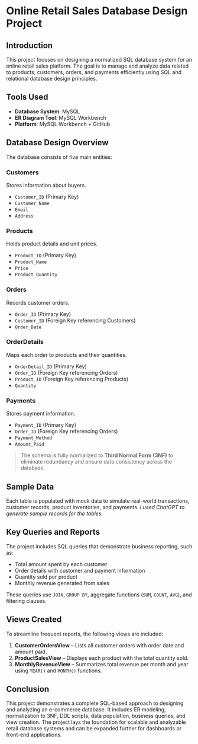# Online Retail Sales Database Design Project

## Introduction
This project focuses on designing a normalized SQL database system for an online retail sales platform. The goal is to manage and analyze data related to products, customers, orders, and payments efficiently using SQL and relational database design principles.

## Tools Used
- **Database System**: MySQL
- **ER Diagram Tool**: MySQL Workbench
- **Platform**: MySQL Workbench + GitHub

## Database Design Overview

The database consists of five main entities:

###  Customers
Stores information about buyers.
- `Customer_ID` (Primary Key)
- `Customer_Name`
- `Email`
- `Address`

###  Products
Holds product details and unit prices.
- `Product_ID` (Primary Key)
- `Product_Name`
- `Price`
- `Product_Quantity`

###  Orders
Records customer orders.
- `Order_ID` (Primary Key)
- `Customer_ID` (Foreign Key referencing Customers)
- `Order_Date`

###  OrderDetails
Maps each order to products and their quantities.
- `OrderDetail_ID` (Primary Key)
- `Order_ID` (Foreign Key referencing Orders)
- `Product_ID` (Foreign Key referencing Products)
- `Quantity`

###  Payments
Stores payment information.
- `Payment_ID` (Primary Key)
- `Order_ID` (Foreign Key referencing Orders)
- `Payment_Method`
- `Amount_Paid`

> The schema is fully normalized to **Third Normal Form (3NF)** to eliminate redundancy and ensure data consistency across the database.

##  Sample Data
Each table is populated with mock data to simulate real-world transactions, customer records, product inventories, and payments. *I used ChatGPT to generate sample records for the tables.*

## Key Queries and Reports
The project includes SQL queries that demonstrate business reporting, such as:
- Total amount spent by each customer
- Order details with customer and payment information
- Quantity sold per product
- Monthly revenue generated from sales

These queries use `JOIN`, `GROUP BY`, aggregate functions (`SUM`, `COUNT`, `AVG`), and filtering clauses.

## Views Created
To streamline frequent reports, the following views are included:
1. **CustomerOrdersView** – Lists all customer orders with order date and amount paid.
2. **ProductSalesView** – Displays each product with the total quantity sold.
3. **MonthlyRevenueView** – Summarizes total revenue per month and year using `YEAR()` and `MONTH()` functions.

## Conclusion
This project demonstrates a complete SQL-based approach to designing and analyzing an e-commerce database. It includes ER modeling, normalization to 3NF, DDL scripts, data population, business queries, and view creation. The project lays the foundation for scalable and analyzable retail database systems and can be expanded further for dashboards or front-end applications.

